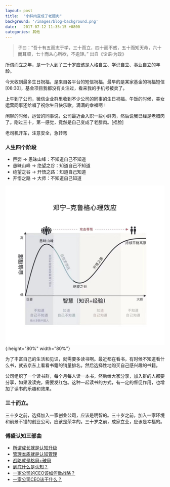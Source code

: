 ```yaml
---
layout: post
title:  "小鲜肉变成了老腊肉"
background: '/images/blog-background.png'
date:   2017-07-12 11:35:15 +0800
categories: 其他
---
```


>子曰：“吾十有五而志于学，三十而立，四十而不惑，五十而知天命，六十而耳顺，七十而从心所欲，不逾矩。”
出自《论语·为政》


所谓而立之年，是一个人到了三十岁应该是人格自立、学识自立、事业自立的年龄。


今天收到最多生日祝福，是来自各平台的短信祝福，最早的是某家基金的祝福短信[08:30]，基金项目我都没有关注过，看来我的手机号被卖了。

上午到了公司，微信企业群里收到不少公司的同事的生日祝福。午饭的时候，美女运营同事还给唱了祝你生日快乐歌。满满的幸福啊！

闲聊的时候，运营的同事说，公司最近会入职一些小鲜肉，然后说我已经是老腊肉了。刚过三十，第一感觉，竟然是自己变成了老腊肉。[捂脸]

老司机开车，注意安全，急转弯


### 人生四个阶段

* 巨婴 -> 愚昧山峰：不知道自己不知道
* 愚昧山峰 -> 绝望之谷：知道自己不知道
* 绝望之谷 -> 开悟之路：知道自己知道
* 开悟之路 -> 大师：不知道自己知道

![img](/images/life.jpeg){:height="80%" width="80%"}

为了丰富自己的生活和见识，就需要多读书啊。最近都在看书，有时候不知道看什么书，就去京东上看看书籍的销量排名。然后选择性地购买自己感兴趣的书籍。

公司组织了一个读书群，每个月每人读一本书，然后给大家分享，加入群的人都要分享，如果没读完，需要发红包。这种一起读书的方式，有一定的督促作用，也增加了读书的乐趣和效果。

### 三十而立。

三十岁之前，选择加入一家创业公司，应该是明智的。三十岁之前，加入一家环境和前景不错的创业公司，应该是荣幸的。三十岁之前，成家立业，应该是幸福的。

### 傅盛认知三部曲

* [所谓成长就是认知升级](https://mp.weixin.qq.com/s?__biz=MjM5NjgzMzkwMQ==&mid=2653646279&idx=1&sn=c8fa4416124c109adf08d7dfe299d898&chksm=bd3cf2c58a4b7bd3e6670badee497b067bf79d2051bed2c126ac07504431a1b31b7358a7da71&scene=21#wechat_redirect)
* [管理本质就是认知管理](https://mp.weixin.qq.com/s?__biz=MjM5NjgzMzkwMQ==&mid=2653646297&idx=1&sn=886ee0d49cf5661037e8085b91b9ae24&chksm=bd3cf2db8a4b7bcd073661547c33f6b409e6d40abfda68b9e529ce432ec3f3ebb90ecd4b85cd&scene=21#wechat_redirect)
* [战略就是格局+破局](https://mp.weixin.qq.com/s?__biz=MjM5NjgzMzkwMQ==&mid=2653646297&idx=2&sn=5fabdd8025920bf0e3f5f554d5bc65d4&chksm=bd3cf2db8a4b7bcde78b5bc19cfc4cc58977940d7ad03b6c4936bc77c0355125cfcfb768a3af&scene=21#wechat_redirect)
* [到底什么是认知？](https://mp.weixin.qq.com/s?src=3&timestamp=1596808447&ver=1&signature=3gL4zR0XBhVkEZsUgdfTiB-DaMFLZOfZ6IItSz53DHPeHB7FVMLQNlFK9vIWeSL0ZhjDGnq7HFA6jh*IJS1acxNjXWNXky23uqXiPWLbskuQFnsO4QNAuQlanwoLAsB0SC7J89Zw*n*JIJsX1qq2e80zpasBfHNqnWKEe0dRSnA=)
* [一家公司的CEO该如何做战略？](https://mp.weixin.qq.com/s?__biz=MjM5NjgzMzkwMQ==&mid=219005249&idx=1&sn=9a98051b8f28aac574b6afd51577114a&scene=21#wechat_redirect)
* [一家公司CEO该干什么？](https://mp.weixin.qq.com/s?__biz=MjM5NjgzMzkwMQ==&mid=200612121&idx=1&sn=b656c16231c9fe3cd0de76251a1575b8&scene=21#wechat_redirect)
